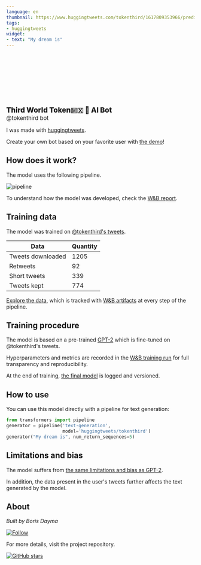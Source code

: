 ```yaml
---
language: en
thumbnail: https://www.huggingtweets.com/tokenthird/1617809353966/predictions.png
tags:
- huggingtweets
widget:
- text: "My dream is"
---
```


<div>
<div style="width: 132px; height:132px; border-radius: 50%; background-size: cover; background-image: url('https://pbs.twimg.com/profile_images/1355610950104133634/trmHszNi_400x400.jpg')">
</div>
<div style="margin-top: 8px; font-size: 19px; font-weight: 800">Third World Token🇲🇽 🤖 AI Bot </div>
<div style="font-size: 15px">@tokenthird bot</div>
</div>

I was made with [huggingtweets](https://github.com/borisdayma/huggingtweets).

Create your own bot based on your favorite user with [the demo](https://colab.research.google.com/github/borisdayma/huggingtweets/blob/master/huggingtweets-demo.ipynb)!

## How does it work?

The model uses the following pipeline.

![pipeline](https://github.com/borisdayma/huggingtweets/blob/master/img/pipeline.png?raw=true)

To understand how the model was developed, check the [W&B report](https://wandb.ai/wandb/huggingtweets/reports/HuggingTweets-Train-a-Model-to-Generate-Tweets--VmlldzoxMTY5MjI).

## Training data

The model was trained on [@tokenthird's tweets](https://twitter.com/tokenthird).

| Data | Quantity |
| --- | --- |
| Tweets downloaded | 1205 |
| Retweets | 92 |
| Short tweets | 339 |
| Tweets kept | 774 |

[Explore the data](https://wandb.ai/wandb/huggingtweets/runs/39kg511n/artifacts), which is tracked with [W&B artifacts](https://docs.wandb.com/artifacts) at every step of the pipeline.

## Training procedure

The model is based on a pre-trained [GPT-2](https://huggingface.co/gpt2) which is fine-tuned on @tokenthird's tweets.

Hyperparameters and metrics are recorded in the [W&B training run](https://wandb.ai/wandb/huggingtweets/runs/uw0r0up8) for full transparency and reproducibility.

At the end of training, [the final model](https://wandb.ai/wandb/huggingtweets/runs/uw0r0up8/artifacts) is logged and versioned.

## How to use

You can use this model directly with a pipeline for text generation:

```python
from transformers import pipeline
generator = pipeline('text-generation',
                     model='huggingtweets/tokenthird')
generator("My dream is", num_return_sequences=5)
```

## Limitations and bias

The model suffers from [the same limitations and bias as GPT-2](https://huggingface.co/gpt2#limitations-and-bias).

In addition, the data present in the user's tweets further affects the text generated by the model.

## About

*Built by Boris Dayma*

[![Follow](https://img.shields.io/twitter/follow/borisdayma?style=social)](https://twitter.com/intent/follow?screen_name=borisdayma)

For more details, visit the project repository.

[![GitHub stars](https://img.shields.io/github/stars/borisdayma/huggingtweets?style=social)](https://github.com/borisdayma/huggingtweets)

